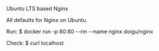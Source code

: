 Ubuntu LTS based Nginx

All defaults for Nginx on Ubuntu.

Run:
$ docker run -p 80:80 --rm --name nginx doigu/nginx

Check:
$ curl localhost
